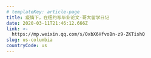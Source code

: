```yaml
---
# templateKey: article-page
title: 疫情下，在纽约写毕业论文-哥大留学日记
date: 2020-03-11T21:46:12.666Z
link: >-
  https://mp.weixin.qq.com/s/OxbX6HfvoBn-z9-ZKTishQ
slug: us-columbia
countryCode: us
---
```


